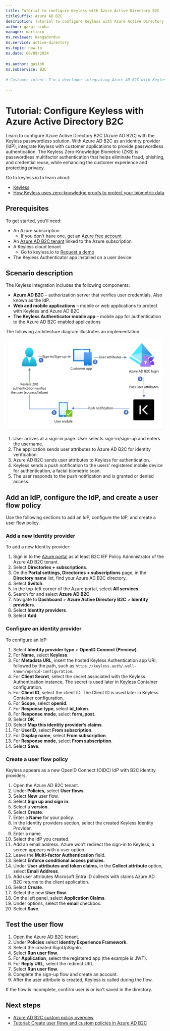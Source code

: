 ```yaml
---
title: Tutorial to configure Keyless with Azure Active Directory B2C
titleSuffix: Azure AD B2C
description: Tutorial to configure Keyless with Azure Active Directory B2C for passwordless authentication 
author: gargi-sinha
manager: martinco
ms.reviewer: kengaderdus
ms.service: active-directory
ms.topic: how-to
ms.date: 08/09/2024

ms.author: gasinh
ms.subservice: B2C

# Customer intent: I'm a developer integrating Azure AD B2C with Keyless for passwordless authentication. I need to configure Keyless with Azure AD B2C, so I can provide a secure and convenient passwordless authentication experience for my customer applications.

---
```


# Tutorial: Configure Keyless with Azure Active Directory B2C

Learn to configure Azure Active Directory B2C (Azure AD B2C) with the Keyless passwordless solution. With Azure AD B2C as an identity provider (IdP), integrate Keyless with customer applications to provide passwordless authentication. The Keyless Zero-Knowledge Biometric (ZKB) is passwordless multifactor authentication that helps eliminate fraud, phishing, and credential reuse, while enhancing the customer experience and protecting privacy.

Go to keyless.io to learn about: 

* [Keyless](https://keyless.io/)
* [How Keyless uses zero-knowledge proofs to protect your biometric data](https://keyless.io/blog/post/how-keyless-uses-zero-knowledge-proofs-to-protect-your-biometric-data)

## Prerequisites

To get started, you'll need:

* An Azure subscription 
  * If you don't have one, get an [Azure free account](https://azure.microsoft.com/free/)
* An [Azure AD B2C tenant](./tutorial-create-tenant.md) linked to the Azure subscription
* A Keyless cloud tenant
  * Go to keyless.io to [Request a demo](https://keyless.io/demo-request)
* The Keyless Authenticator app installed on a user device

## Scenario description

The Keyless integration includes the following components:

* **Azure AD B2C** – authorization server that verifies user credentials. Also known as the IdP.
* **Web and mobile applications** – mobile or web applications to protect with Keyless and Azure AD B2C
* **The Keyless Authenticator mobile app** – mobile app for authentication to the Azure AD B2C enabled applications

The following architecture diagram illustrates an implementation.

   ![Image shows Keyless architecture diagram](./media/partner-keyless/keyless-architecture-diagram.png)

1. User arrives at a sign-in page. User selects sign-in/sign-up and enters the username.
2. The application sends user attributes to Azure AD B2C for identity verification.
3. Azure AD B2C sends user attributes to Keyless for authentication.
4. Keyless sends a push notification to the users' registered mobile device for authentication, a facial biometric scan.
5. The user responds to the push notification and is granted or denied access.

## Add an IdP, configure the IdP, and create a user flow policy

Use the following sections to add an IdP, configure the IdP, and create a user flow policy.

### Add a new Identity provider

To add a new Identity provider:

1. Sign in to the [Azure portal](https://portal.azure.com/#home) as at least B2C IEF Policy Administrator of the Azure AD B2C tenant. 
2. Select **Directories + subscriptions**.
3. On the **Portal settings, Directories + subscriptions** page, in the **Directory name** list, find your Azure AD B2C directory.
4. Select **Switch**.
5. In the top-left corner of the Azure portal, select **All services**.
6. Search for and select **Azure AD B2C**.
7. Navigate to **Dashboard** > **Azure Active Directory B2C** > **Identity providers**.
8. Select **Identity providers**.
9. Select **Add**.

### Configure an identity provider

To configure an IdP:

1. Select **Identity provider type** > **OpenID Connect (Preview)**.
2. For **Name**, select **Keyless**.
3. For **Metadata URL**, insert the hosted Keyless Authentication app URI, followed by the path, such as `https://keyless.auth/.well-known/openid-configuration`.
4. For **Client Secret**, select the secret associated with the Keyless Authentication instance. The secret is used later in Keyless Container configuration.
5. For **Client ID**, select the client ID. The Client ID is used later in Keyless Container configuration.
6. For **Scope**, select **openid**.
7. For **Response type**, select **id_token**.
8. For **Response mode**, select **form_post**.
9. Select **OK**.
10. Select **Map this identity provider’s claims**.
11. For **UserID**, select **From subscription**.
12. For **Display name**, select **From subscription**.
13. For **Response mode**, select **From subscription**.
14. Select **Save**.

### Create a user flow policy

Keyless appears as a new OpenID Connect (OIDC) IdP with B2C identity providers.

1. Open the Azure AD B2C tenant.
2. Under **Policies**, select **User flows**.
3. Select **New** user flow.
4. Select **Sign up and sign in**.
5. Select a **version**.
6. Select **Create**.
7. Enter a **Name** for your policy.
8. In the Identity providers section, select the created Keyless Identity Provider.
9. Enter a name.
10. Select the IdP you created.
11. Add an email address. Azure won’t redirect the sign-in to Keyless; a screen appears with a user option.
12. Leave the **Multi-factor Authentication** field.
13. Select **Enforce conditional access policies**.
14. Under **User attributes and token claims**, in the **Collect attribute** option, select **Email Address**. 
15. Add user attributes Microsoft Entra ID collects with claims Azure AD B2C returns to the client application.
16. Select **Create**.
17. Select the new **User flow**.
18. On the left panel, select **Application Claims**. 
19. Under options, select the **email** checkbox.
20. Select **Save**.

## Test the user flow

1. Open the Azure AD B2C tenant.
2. Under **Policies** select **Identity Experience Framework**.
3. Select the created SignUpSignIn.
4. Select **Run user flow**.
5. For **Application**, select the registered app (the example is JWT).
6. For **Reply URL**, select the redirect URL.
7. Select **Run user flow**.
8. Complete the sign-up flow and create an account.
9. After the user attribute is created, Keyless is called during the flow. 

If the flow is incomplete, confirm user is or isn't saved in the directory.

## Next steps

* [Azure AD B2C custom policy overview](./custom-policy-overview.md)
* [Tutorial: Create user flows and custom policies in Azure AD B2C](tutorial-create-user-flows.md?pivots=b2c-custom-policy)

